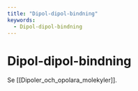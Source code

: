```yaml
---
title: "Dipol-dipol-bindning"
keywords:
  - Dipol-dipol-bindning
---
```


# Dipol-dipol-bindning
Se [[Dipoler_och_opolara_molekyler]].
